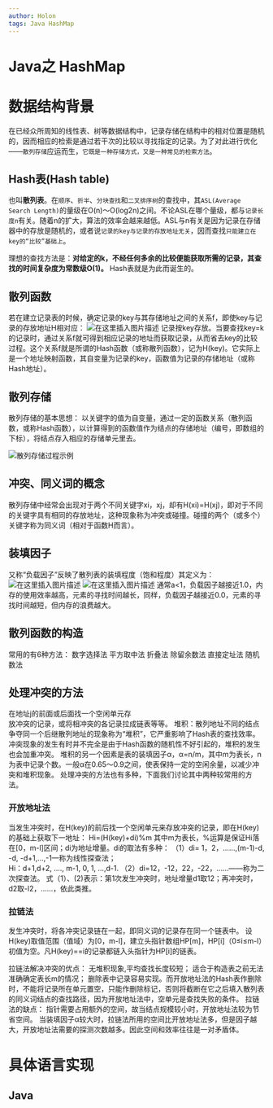 ```yaml
---
author: Holon
tags: Java HashMap
---
```




# Java之 HashMap

# 数据结构背景

在已经众所周知的线性表、树等数据结构中，记录存储在结构中的相对位置是随机的，因而相应的检索是通过若干次的比较以寻找指定的记录。为了对此进行优化——`散列存储`应运而生，`它既是一种存储方式，又是一种常见的检索方法`。

 ## Hash表(Hash table)
 也叫**散列表**。在`顺序`、`折半`、`分块查找`和`二叉排序树`的查找中，其`ASL(Average Search Length)`的量级在O(n)～O(log2n)之间。不论ASL在哪个量级，都与`记录长度n`有关。随着n的扩大，算法的效率会越来越低。ASL与n有关是因为记录在存储器中的存放是随机的，或者说`记录的key与记录的存放地址无关`，因而查找`只能建立在key的“比较”基础上`。

理想的查找方法是：**对给定的k，不经任何多余的比较便能获取所需的记录，其查找的时间复杂度为常数级O(1)。** Hash表就是为此而诞生的。

## 散列函数
若在建立记录表的时候，确定记录的key与其存储地址之间的关系f，即使key与记录的存放地址H相对应：
![在这里插入图片描述](https://cdn.jsdelivr.net/gh/wholon/image@main/uPic/9dbb1f36e448427c80622e02e191fff6.png)
记录按key存放。当要查找key=k的记录时，通过关系f就可得到相应记录的地址而获取记录，从而省去key的比较过程。这个关系f就是所谓的Hash函数（或称散列函数），记为H(key)。它实际上是一个地址映射函数，其自变量为记录的key，函数值为记录的存储地址（或称Hash地址）。

## 散列存储
散列存储的基本思想：
以关键字的值为自变量，通过一定的函数关系（散列函数，或称Hash函数），以计算得到的函数值作为结点的存储地址（编号，即数组的下标），将结点存入相应的存储单元里去。 

![散列存储过程示例](https://cdn.jsdelivr.net/gh/wholon/image@main/uPic/watermark,type_ZHJvaWRzYW5zZmFsbGJhY2s,shadow_50,text_Q1NETiBASG9sb25f,size_20,color_FFFFFF,t_70,g_se,x_16-20211105002314866.png)
## 冲突、同义词的概念
散列存储中经常会出现对于两个不同关键字xi，xj，却有H(xi)=H(xj)，即对于不同的关键字具有相同的存放地址，这种现象称为冲突或碰撞。碰撞的两个（或多个）关键字称为同义词（相对于函数H而言）。 

## 装填因子
又称“负载因子”反映了散列表的装填程度（饱和程度）其定义为：
![在这里插入图片描述](https://cdn.jsdelivr.net/gh/wholon/image@main/uPic/245a19c182a84e7d812b85ea79212428.png)
![在这里插入图片描述](https://cdn.jsdelivr.net/gh/wholon/image@main/uPic/dddae6c12bea4a4aa72e656f2a69b337.png)
通常a<1，负载因子越接近1.0，内存的使用效率越高，元素的寻找时间越长，同样，负载因子越接近0.0，元素的寻找时间越短，但内存的浪费越大。

## 散列函数的构造
常用的有6种方法：
       数字选择法
       平方取中法
       折叠法
       除留余数法
       直接定址法
       随机数法

## 处理冲突的方法
在地址j的前面或后面找一个空闲单元存   
 放冲突的记录，或将相冲突的各记录拉成链表等等。
 堆积：散列地址不同的结点争夺同一个后继散列地址的现象称为“堆积”，它严重影响了Hash表的查找效率。
冲突现象的发生有时并不完全是由于Hash函数的随机性不好引起的，堆积的发生也会加重冲突。
堆积的另一个因素是表的装填因子α，α=n/m，其中m为表长，n为表中记录个数。一般α在0.65～0.9之间，使表保持一定的空闲余量，以减少冲突和堆积现象。
处理冲突的方法也有多种，下面我们讨论其中两种较常用的方法。 

### 开放地址法
   当发生冲突时，在H(key)的前后找一个空闲单元来存放冲突的记录，即在H(key)的基础上获取下一地址：
                         Hi=(H(key)+di)%m
   其中m为表长，%运算是保证Hi落在[0，m-l]区间；di为地址增量。di的取法有多种：
（1）di= 1，2，……,(m-1)-d, -d,  -d+1,…,-1—称为线性探查法；   
          Hi：d+1,d+2, …., m-1,    0,      1,    …,d-1.
（2）di=12，-12，22，-22，……——称为二次探查法。
    式（1）、(2)表示：第1次发生冲突时，地址增量d1取12；再冲突时，d2取-l2，……，依此类推。

### 拉链法
发生冲突时，将各冲突记录链在一起，即同义词的记录存在同一个链表中。
设H(key)取值范围（值域）为[0，m-l]，建立头指针数组HP[m]，HP[i]（0≤i≤m-l）初值为空。凡H(key)==i的记录都链入头指针为HP[i]的链表。

  拉链法解决冲突的优点：
无堆积现象,平均查找长度较短；
适合于构造表之前无法准确确定表长m的情况；
删除表中记录容易实现。而开放地址法的Hash表作删除时，不能将记录所在单元置空，只能作删除标记，否则将截断在它之后填入散列表的同义词结点的查找路径，因为开放地址法中，空单元是查找失败的条件。 
 拉链法的缺点：
 指针需要占用额外的空间，故当结点规模较小时，开放地址法较为节省空间。 
 当装填因子α较大时，拉链法所用的空间比开放地址法多，但是因子越大，开放地址法需要的探测次数越多。因此空间和效率往往是一对矛盾体。

# 具体语言实现
## Java